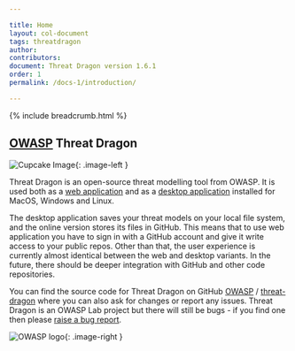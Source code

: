 ```yaml
---

title: Home
layout: col-document
tags: threatdragon
author:
contributors:
document: Threat Dragon version 1.6.1
order: 1
permalink: /docs-1/introduction/

---
```


{% include breadcrumb.html %}

<style type="text/css">
.image-left {
  display: block;
  margin-left: auto;
  margin-right: auto;
  float: left;
}
.image-right {
  display: block;
  margin-left: auto;
  margin-right: auto;
  float: right;
}
</style>

## [OWASP](https://www.owasp.org) Threat Dragon

![Cupcake Image](/assets/images/threatdragonx256.png){: .image-left }

Threat Dragon is an open-source threat modelling tool from OWASP.
It is used both as a [web application](/install-webapp/)
and as a [desktop application](/install-desktop/) installed for MacOS, Windows and Linux.

The desktop application saves your threat models on your local file system,
and the online version stores its files in GitHub.
This means that to use web application you have to sign in with a GitHub account and give it write access to your public repos.
Other than that, the user experience is currently almost identical between the web and desktop variants.
In the future, there should be deeper integration with GitHub and other code repositories.

You can find the source code for Threat Dragon on GitHub
[OWASP][owasp] / [threat-dragon][dragon] where you can also ask for changes or report any issues.
Threat Dragon is an OWASP Lab project but there will still be bugs - if you find one then please [raise a bug report][bug].

![OWASP logo](/assets/images/owasp.png){: .image-right }

[bug]: https://github.com/OWASP/threat-dragon/issues/new?assignees=&labels=bug&template=bug_report.md&title=
[dragon]: https://github.com/OWASP/threat-dragon
[owasp]: https://github.com/owasp
